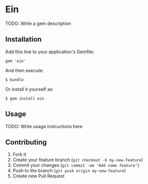 # Ein

TODO: Write a gem description

## Installation

Add this line to your application's Gemfile:

    gem 'ein'

And then execute:

    $ bundle

Or install it yourself as:

    $ gem install ein

## Usage

TODO: Write usage instructions here

## Contributing

1. Fork it
2. Create your feature branch (`git checkout -b my-new-feature`)
3. Commit your changes (`git commit -am 'Add some feature'`)
4. Push to the branch (`git push origin my-new-feature`)
5. Create new Pull Request
